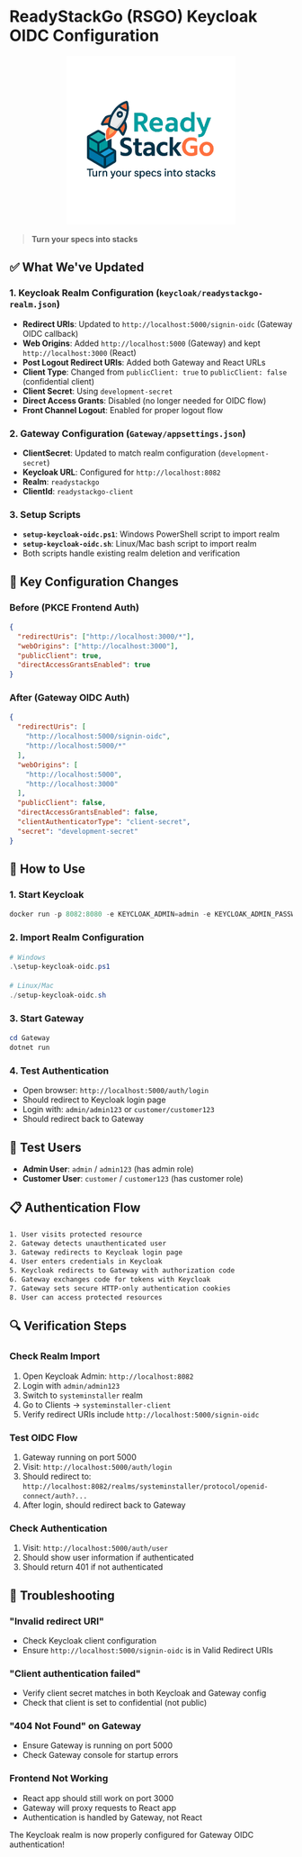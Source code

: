 # ReadyStackGo (RSGO) Keycloak OIDC Configuration

<div align="center">
  <img src="assets/logo.png" alt="ReadyStackGo Logo" width="300">
</div>

> **Turn your specs into stacks**

## ✅ What We've Updated

### 1. **Keycloak Realm Configuration** (`keycloak/readystackgo-realm.json`)
- **Redirect URIs**: Updated to `http://localhost:5000/signin-oidc` (Gateway OIDC callback)
- **Web Origins**: Added `http://localhost:5000` (Gateway) and kept `http://localhost:3000` (React)
- **Post Logout Redirect URIs**: Added both Gateway and React URLs
- **Client Type**: Changed from `publicClient: true` to `publicClient: false` (confidential client)
- **Client Secret**: Using `development-secret`
- **Direct Access Grants**: Disabled (no longer needed for OIDC flow)
- **Front Channel Logout**: Enabled for proper logout flow

### 2. **Gateway Configuration** (`Gateway/appsettings.json`)
- **ClientSecret**: Updated to match realm configuration (`development-secret`)
- **Keycloak URL**: Configured for `http://localhost:8082`
- **Realm**: `readystackgo`
- **ClientId**: `readystackgo-client`

### 3. **Setup Scripts**
- **`setup-keycloak-oidc.ps1`**: Windows PowerShell script to import realm
- **`setup-keycloak-oidc.sh`**: Linux/Mac bash script to import realm
- Both scripts handle existing realm deletion and verification

## 🔧 Key Configuration Changes

### Before (PKCE Frontend Auth)
```json
{
  "redirectUris": ["http://localhost:3000/*"],
  "webOrigins": ["http://localhost:3000"],
  "publicClient": true,
  "directAccessGrantsEnabled": true
}
```

### After (Gateway OIDC Auth)
```json
{
  "redirectUris": [
    "http://localhost:5000/signin-oidc",
    "http://localhost:5000/*"
  ],
  "webOrigins": [
    "http://localhost:5000",
    "http://localhost:3000"
  ],
  "publicClient": false,
  "directAccessGrantsEnabled": false,
  "clientAuthenticatorType": "client-secret",
  "secret": "development-secret"
}
```

## 🚀 How to Use

### 1. Start Keycloak
```powershell
docker run -p 8082:8080 -e KEYCLOAK_ADMIN=admin -e KEYCLOAK_ADMIN_PASSWORD=admin123 quay.io/keycloak/keycloak:latest start-dev
```

### 2. Import Realm Configuration
```powershell
# Windows
.\setup-keycloak-oidc.ps1

# Linux/Mac
./setup-keycloak-oidc.sh
```

### 3. Start Gateway
```powershell
cd Gateway
dotnet run
```

### 4. Test Authentication
- Open browser: `http://localhost:5000/auth/login`
- Should redirect to Keycloak login page
- Login with: `admin/admin123` or `customer/customer123`
- Should redirect back to Gateway

## 🧪 Test Users
- **Admin User**: `admin` / `admin123` (has admin role)
- **Customer User**: `customer` / `customer123` (has customer role)

## 📋 Authentication Flow

```
1. User visits protected resource
2. Gateway detects unauthenticated user
3. Gateway redirects to Keycloak login page
4. User enters credentials in Keycloak
5. Keycloak redirects to Gateway with authorization code
6. Gateway exchanges code for tokens with Keycloak
7. Gateway sets secure HTTP-only authentication cookies
8. User can access protected resources
```

## 🔍 Verification Steps

### Check Realm Import
1. Open Keycloak Admin: `http://localhost:8082`
2. Login with `admin/admin123`
3. Switch to `systeminstaller` realm
4. Go to Clients → `systeminstaller-client`
5. Verify redirect URIs include `http://localhost:5000/signin-oidc`

### Test OIDC Flow
1. Gateway running on port 5000
2. Visit: `http://localhost:5000/auth/login`
3. Should redirect to: `http://localhost:8082/realms/systeminstaller/protocol/openid-connect/auth?...`
4. After login, should redirect back to Gateway

### Check Authentication
1. Visit: `http://localhost:5000/auth/user`
2. Should show user information if authenticated
3. Should return 401 if not authenticated

## 🔧 Troubleshooting

### "Invalid redirect URI"
- Check Keycloak client configuration
- Ensure `http://localhost:5000/signin-oidc` is in Valid Redirect URIs

### "Client authentication failed"
- Verify client secret matches in both Keycloak and Gateway config
- Check that client is set to confidential (not public)

### "404 Not Found" on Gateway
- Ensure Gateway is running on port 5000
- Check Gateway console for startup errors

### Frontend Not Working
- React app should still work on port 3000
- Gateway will proxy requests to React app
- Authentication is handled by Gateway, not React

The Keycloak realm is now properly configured for Gateway OIDC authentication!
